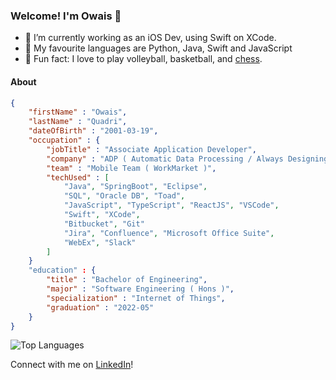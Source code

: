 ### Welcome! I'm Owais 👋

- 💼 I’m currently working as an iOS Dev, using Swift on XCode.
- 👑 My favourite languages are Python, Java, Swift and JavaScript
- 🎉 Fun fact: I love to play volleyball, basketball, and <a href="https://www.chess.com/member/owaisquadri">chess</a>.
  
#### About

```json
{
    "firstName" : "Owais",
    "lastName" : "Quadri",
    "dateOfBirth" : "2001-03-19",
    "occupation" : {
        "jobTitle" : "Associate Application Developer",
        "company" : "ADP ( Automatic Data Processing / Always Designing for People )",
        "team" : "Mobile Team ( WorkMarket )",
        "techUsed" : [
            "Java", "SpringBoot", "Eclipse",
            "SQL", "Oracle DB", "Toad",
            "JavaScript", "TypeScript", "ReactJS", "VSCode",
            "Swift", "XCode",
            "Bitbucket", "Git"
            "Jira", "Confluence", "Microsoft Office Suite", 
            "WebEx", "Slack"
        ]
    }
    "education" : {
        "title" : "Bachelor of Engineering",
        "major" : "Software Engineering ( Hons )",
        "specialization" : "Internet of Things",
        "graduation" : "2022-05"
    }
}
```

![Top Languages](https://github-readme-stats.vercel.app/api/top-langs/?username=owaisquadri&theme=dark&hide_border=true)

Connect with me on <a href = "https://linkedin.com/in/OwaisQuadri" >LinkedIn</a>!
